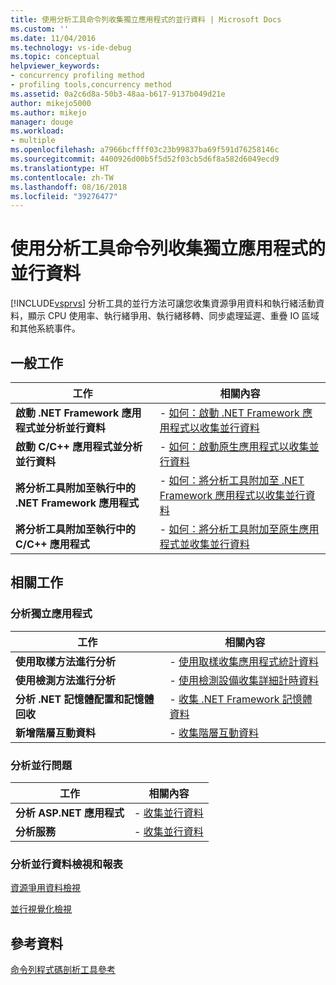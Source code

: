 ```yaml
---
title: 使用分析工具命令列收集獨立應用程式的並行資料 | Microsoft Docs
ms.custom: ''
ms.date: 11/04/2016
ms.technology: vs-ide-debug
ms.topic: conceptual
helpviewer_keywords:
- concurrency profiling method
- profiling tools,concurrency method
ms.assetid: 0a2c6d8a-50b3-48aa-b617-9137b049d21e
author: mikejo5000
ms.author: mikejo
manager: douge
ms.workload:
- multiple
ms.openlocfilehash: a7966bcffff03c23b99837ba69f591d76258146c
ms.sourcegitcommit: 4400926d00b5f5d52f03cb5d6f8a582d6049ecd9
ms.translationtype: HT
ms.contentlocale: zh-TW
ms.lasthandoff: 08/16/2018
ms.locfileid: "39276477"
---
```

# <a name="collect-concurrency-data-for-stand-alone-applications-by-using-the-profiler-command-line"></a>使用分析工具命令列收集獨立應用程式的並行資料
[!INCLUDE[vsprvs](../code-quality/includes/vsprvs_md.md)] 分析工具的並行方法可讓您收集資源爭用資料和執行緒活動資料，顯示 CPU 使用率、執行緒爭用、執行緒移轉、同步處理延遲、重疊 IO 區域 和其他系統事件。  
  

## <a name="common-tasks"></a>一般工作  
  
|工作|相關內容|  
|----------|---------------------|  
|**啟動 .NET Framework 應用程式並分析並行資料**|-   [如何：啟動 .NET Framework 應用程式以收集並行資料](../profiling/how-to-launch-a-stand-alone-dotnet-framework-app-to-collect-concurrency-data.md)|  
|**啟動 C/C++ 應用程式並分析並行資料**|-   [如何：啟動原生應用程式以收集並行資料](../profiling/how-to-launch-a-stand-alone-native-application-to-collect-concurrency-data.md)|  
|**將分析工具附加至執行中的 .NET Framework 應用程式**|-   [如何：將分析工具附加至 .NET Framework 應用程式以收集並行資料](../profiling/how-to-attach-the-profiler-to-a-dotnet-app-and-collect-concurrency-data.md)|  
|**將分析工具附加至執行中的 C/C++ 應用程式**|-   [如何：將分析工具附加至原生應用程式並收集並行資料](../profiling/how-to-attach-the-profiler-to-a-native-app-and-collect-concurrency-data.md)|  
  
## <a name="related-tasks"></a>相關工作
  
### <a name="profile-stand-alone-applications"></a>分析獨立應用程式  
  
|工作|相關內容|  
|----------|---------------------|  
|**使用取樣方法進行分析**|-   [使用取樣收集應用程式統計資料](../profiling/collecting-application-statistics-for-stand-alone-applications.md)|  
|**使用檢測方法進行分析**|-   [使用檢測設備收集詳細計時資料](../profiling/collecting-detailed-timing-data-for-a-stand-alone-application.md)|  
|**分析 .NET 記憶體配置和記憶體回收**|-   [收集 .NET Framework 記憶體資料](../profiling/collecting-dotnet-framework-memory-data-for-stand-alone-applications.md)|  
|**新增階層互動資料**|-   [收集階層互動資料](../profiling/adding-tier-interaction-data-from-the-command-line.md)|  
  
### <a name="profile-concurrency-issues"></a>分析並行問題  
  
|工作|相關內容|  
|----------|---------------------|  
|**分析 ASP.NET 應用程式**|-   [收集並行資料](../profiling/collecting-concurrency-data-for-an-aspnet-web-application.md)|  
|**分析服務**|-   [收集並行資料](../profiling/collecting-concurrency-data-for-a-service-by-using-the-profiler-command-line.md)|  
  
### <a name="analyze-concurrency-data-views-and-reports"></a>分析並行資料檢視和報表  
 [資源爭用資料檢視](../profiling/resource-contention-data-views.md)  
  
 [並行視覺化檢視](../profiling/concurrency-visualizer.md)  
  
## <a name="reference"></a>參考資料  
 [命令列程式碼剖析工具參考](../profiling/command-line-profiling-tools-reference.md)